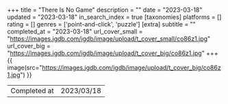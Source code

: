 +++
title = "There Is No Game"
description = ""
date = "2023-03-18"
updated = "2023-03-18"
in_search_index = true
[taxonomies]
platforms = []
rating = []
genres = ['point-and-click', 'puzzle']
[extra]
subtitle = ""
completed_at = "2023-03-18"
url_cover_small = "https://images.igdb.com/igdb/image/upload/t_cover_small/co86z1.jpg"
url_cover_big = "https://images.igdb.com/igdb/image/upload/t_cover_big/co86z1.jpg"
+++
{{ image(src="https://images.igdb.com/igdb/image/upload/t_cover_big/co86z1.jpg") }}

|              |            |
| ------------ | ---------- |
| Completed at | 2023/03/18 |

